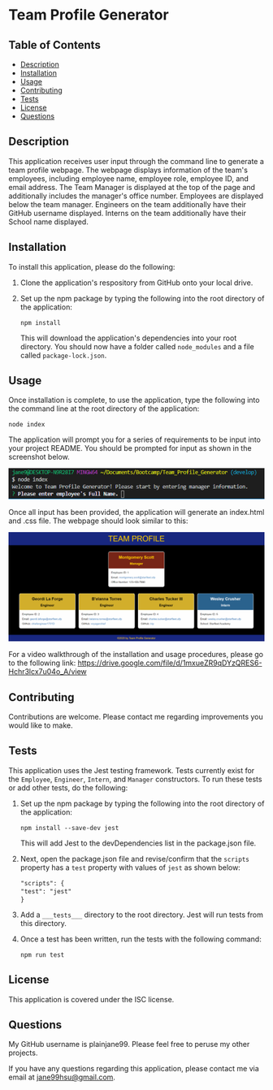 # Team Profile Generator

## Table of Contents
* [Description](#description)
* [Installation](#installation)
* [Usage](#usage)
* [Contributing](#contributing)
* [Tests](#tests)
* [License](#license)
* [Questions](#questions)

## Description <a name="description"></a>
This application receives user input through the command line to generate a team profile webpage.  The webpage displays information of the team's employees, including employee name, employee role, employee ID, and email address.  The Team Manager is displayed at the top of the page and additionally includes the manager's office number.  Employees are displayed below the team manager.  Engineers on the team additionally have their GitHub username displayed.  Interns on the team additionally have their School name displayed. 

## Installation <a name="installation"></a>
To install this application, please do the following: 

1. Clone the application's respository from GitHub onto your local drive.  
2. Set up the npm package by typing the following into the root directory of the application: 
    
    ```
    npm install
    ```
    
    This will download the application's dependencies into your root directory.  You should now have a folder called ```node_modules``` and a file called ```package-lock.json```.

## Usage <a name="usage"></a>
Once installation is complete, to use the application, type the following into the command line at the root directory of the application:

    node index
    
The application will prompt you for a series of requirements to be input into your project README.  You should be prompted for input as shown in the screenshot below.

![Command Line User Prompts](./assets/images/Command_Line_Snip.png)

Once all input has been provided, the application will generate an index.html and .css file.  The webpage should look similar to this:

![Team Profile Webpage Example](./assets/images/Team_Profile_Webpage_Example.png)

For a video walkthrough of the installation and usage procedures, please go to the following link:
https://drive.google.com/file/d/1mxueZR9qDYzQRES6-Hchr3lcx7u04o_A/view

## Contributing <a name="contributing"></a>
Contributions are welcome.  Please contact me regarding improvements you would like to make.

## Tests <a name="tests"></a>
This application uses the Jest testing framework.  Tests currently exist for the ```Employee```, ```Engineer```, ```Intern```, and ```Manager``` constructors.  To run these tests or add other tests, do the following:

1. Set up the npm package by typing the following into the root directory of the application: 
    
    ```
    npm install --save-dev jest
    ```
    
    This will add Jest to the devDependencies list in the package.json file.  

2. Next, open the package.json file and revise/confirm that the ```scripts``` property has a ```test``` property with values of ```jest``` as shown below:

    ```
    "scripts": {
    "test": "jest"
    }
    ```
3. Add a ```___tests___``` directory to the root directory.  Jest will run tests from this directory.

4. Once a test has been written, run the tests with the following command:

    ```
    npm run test
    ```


## License <a name="license"></a>
This application is covered under the ISC license.

## Questions <a name="questions"></a>
My GitHub username is plainjane99.  Please feel free to peruse my other projects.

If you have any questions regarding this application, please contact me via email at jane99hsu@gmail.com.
  